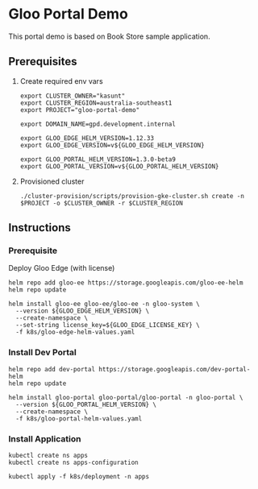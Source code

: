 # Gloo Portal Demo

This portal demo is based on Book Store sample application.

## Prerequisites

1. Create required env vars

    ```
    export CLUSTER_OWNER="kasunt"
    export CLUSTER_REGION=australia-southeast1
    export PROJECT="gloo-portal-demo"

    export DOMAIN_NAME=gpd.development.internal

    export GLOO_EDGE_HELM_VERSION=1.12.33
    export GLOO_EDGE_VERSION=v${GLOO_EDGE_HELM_VERSION}

    export GLOO_PORTAL_HELM_VERSION=1.3.0-beta9
    export GLOO_PORTAL_VERSION=v${GLOO_PORTAL_HELM_VERSION}
    ```

2. Provisioned cluster

    ```
    ./cluster-provision/scripts/provision-gke-cluster.sh create -n $PROJECT -o $CLUSTER_OWNER -r $CLUSTER_REGION
    ```

## Instructions

### Prerequisite

Deploy Gloo Edge (with license)

```
helm repo add gloo-ee https://storage.googleapis.com/gloo-ee-helm
helm repo update

helm install gloo-ee gloo-ee/gloo-ee -n gloo-system \
  --version ${GLOO_EDGE_HELM_VERSION} \
  --create-namespace \
  --set-string license_key=${GLOO_EDGE_LICENSE_KEY} \
  -f k8s/gloo-edge-helm-values.yaml
```

### Install Dev Portal

```
helm repo add dev-portal https://storage.googleapis.com/dev-portal-helm
helm repo update

helm install gloo-portal gloo-portal/gloo-portal -n gloo-portal \
  --version ${GLOO_PORTAL_HELM_VERSION} \
  --create-namespace \
  -f k8s/gloo-portal-helm-values.yaml
```

### Install Application

```
kubectl create ns apps
kubectl create ns apps-configuration

kubectl apply -f k8s/deployment -n apps
```